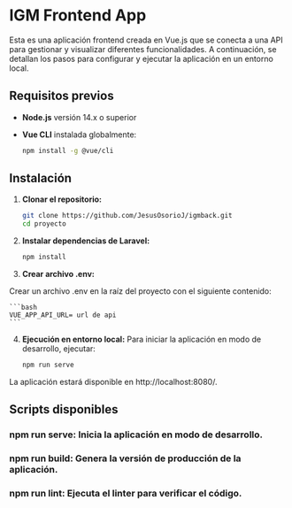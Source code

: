 # IGM Frontend App

Esta es una aplicación frontend creada en Vue.js que se conecta a una API para gestionar y visualizar diferentes funcionalidades. A continuación, se detallan los pasos para configurar y ejecutar la aplicación en un entorno local.

## Requisitos previos

- **Node.js** versión 14.x o superior
- **Vue CLI** instalada globalmente:

    ```bash
    npm install -g @vue/cli
    ```

## Instalación

1. **Clonar el repositorio:**

    ```bash
    git clone https://github.com/JesusOsorioJ/igmback.git
    cd proyecto
    ```

2. **Instalar dependencias de Laravel:**

    ```bash
    npm install
    ```

3. **Crear archivo .env:**

Crear un archivo .env en la raíz del proyecto con el siguiente contenido:

    ```bash
    VUE_APP_API_URL= url de api
    ```


4. **Ejecución en entorno local:**
 Para iniciar la aplicación en modo de desarrollo, ejecutar:

    ```bash
    npm run serve
    ```
La aplicación estará disponible en http://localhost:8080/.

## Scripts disponibles
### npm run serve: Inicia la aplicación en modo de desarrollo.
### npm run build: Genera la versión de producción de la aplicación.
### npm run lint: Ejecuta el linter para verificar el código.
